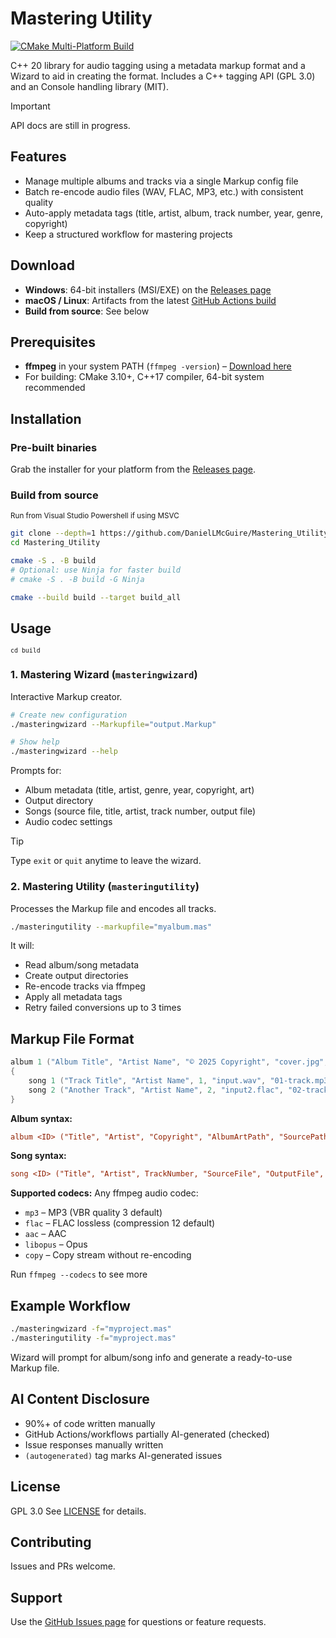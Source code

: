 # Mastering Utility

[![CMake Multi-Platform Build](https://github.com/DanielLMcGuire/Mastering_Utility/actions/workflows/cmake-multi-platform.yml/badge.svg?branch=master&event=push)](https://github.com/DanielLMcGuire/Mastering_Utility/actions/workflows/cmake-multi-platform.yml)

C++ 20 library for audio tagging using a metadata markup format and a Wizard to aid in creating the format.
Includes a C++ tagging API (GPL 3.0) and an Console handling library (MIT).

> [!IMPORTANT]
> API docs are still in progress.

## Features

- Manage multiple albums and tracks via a single Markup config file
- Batch re-encode audio files (WAV, FLAC, MP3, etc.) with consistent quality
- Auto-apply metadata tags (title, artist, album, track number, year, genre, copyright)
- Keep a structured workflow for mastering projects

## Download

- **Windows**: 64-bit installers (MSI/EXE) on the [Releases page](https://github.com/DanielLMcGuire/Mastering_Utility/releases/latest)
- **macOS / Linux**: Artifacts from the latest [GitHub Actions build](https://github.com/DanielLMcGuire/Mastering_Utility/actions/workflows/cmake-multi-platform.yml?query=event%3Apush+branch%3Amaster+is%3Asuccess)
- **Build from source**: See below

## Prerequisites

- **ffmpeg** in your system PATH (`ffmpeg -version`) – [Download here](https://ffmpeg.org/download.html)  
- For building: CMake 3.10+, C++17 compiler, 64-bit system recommended

## Installation

### Pre-built binaries

Grab the installer for your platform from the [Releases page](https://github.com/DanielLMcGuire/Mastering_Utility/releases).

### Build from source

<sub>Run from Visual Studio Powershell if using MSVC</sub>

```bash
git clone --depth=1 https://github.com/DanielLMcGuire/Mastering_Utility.git
cd Mastering_Utility

cmake -S . -B build
# Optional: use Ninja for faster build
# cmake -S . -B build -G Ninja

cmake --build build --target build_all
```

## Usage

<sub><code>cd build</code></sub>

### 1. Mastering Wizard (`masteringwizard`)

Interactive Markup creator.

```bash
# Create new configuration
./masteringwizard --Markupfile="output.Markup"

# Show help
./masteringwizard --help
```

Prompts for:

- Album metadata (title, artist, genre, year, copyright, art)
- Output directory
- Songs (source file, title, artist, track number, output file)
- Audio codec settings

> [!TIP] 
> Type `exit` or `quit` anytime to leave the wizard.

### 2. Mastering Utility (`masteringutility`)

Processes the Markup file and encodes all tracks.

```bash
./masteringutility --markupfile="myalbum.mas"
```

It will:

- Read album/song metadata
- Create output directories
- Re-encode tracks via ffmpeg
- Apply all metadata tags
- Retry failed conversions up to 3 times

## Markup File Format

```cpp
album 1 ("Album Title", "Artist Name", "© 2025 Copyright", "cover.jpg", "./source", "./output", "Genre", "2025", "Comment")
{
    song 1 ("Track Title", "Artist Name", 1, "input.wav", "01-track.mp3", "libmp3lame", "Genre", "2025", "Comment")
    song 2 ("Another Track", "Artist Name", 2, "input2.flac", "02-track.flac", "flac", "Genre", "2025")
}
```

**Album syntax:**

```ini
album <ID> ("Title", "Artist", "Copyright", "AlbumArtPath", "SourcePath", "OutputPath", "Genre", "Year", "Comment")
```

**Song syntax:**

```ini
song <ID> ("Title", "Artist", TrackNumber, "SourceFile", "OutputFile", "Codec", "Genre", "Year", "Comment")
```

**Supported codecs:** Any ffmpeg audio codec:

- `mp3` – MP3 (VBR quality 3 default)
- `flac` – FLAC lossless (compression 12 default)
- `aac` – AAC
- `libopus` – Opus
- `copy` – Copy stream without re-encoding

Run ```ffmpeg --codecs``` to see more

## Example Workflow

```bash
./masteringwizard -f="myproject.mas"
./masteringutility -f="myproject.mas"
```

Wizard will prompt for album/song info and generate a ready-to-use Markup file.

## AI Content Disclosure

- 90%+ of code written manually
- GitHub Actions/workflows partially AI-generated (checked)
- Issue responses manually written
- `(autogenerated)` tag marks AI-generated issues

## License

GPL 3.0
See [LICENSE](LICENSE) for details.

## Contributing

Issues and PRs welcome.

## Support

Use the [GitHub Issues page](https://github.com/DanielLMcGuire/Mastering_Utility/issues) for questions or feature requests.
